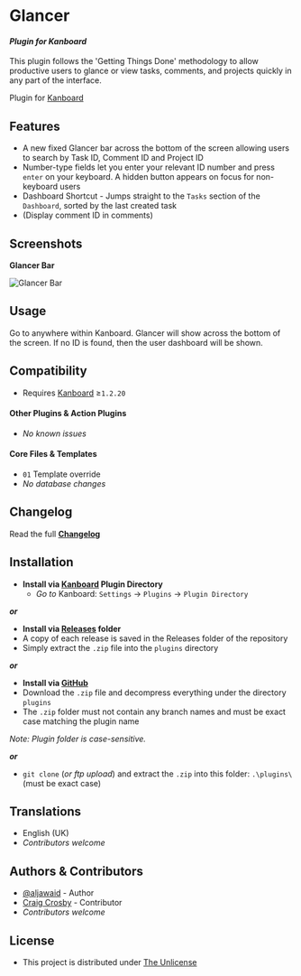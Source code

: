 # Glancer

#### _Plugin for Kanboard_

This plugin follows the 'Getting Things Done' methodology to allow productive users to glance or view tasks, comments, and projects quickly in any part of the interface.

Plugin for [Kanboard](https://github.com/fguillot/kanboard "Kanboard - Kanban Project Management Software")


Features
-------------

- A new fixed Glancer bar across the bottom of the screen allowing users to search by Task ID, Comment ID and Project ID
- Number-type fields let you enter your relevant ID number and press `enter` on your keyboard. A hidden button appears on focus for non-keyboard users
- Dashboard Shortcut - Jumps straight to the `Tasks` section of the `Dashboard`, sorted by the last created task
- (Display comment ID in comments)


Screenshots
----------

**Glancer Bar**

![Glancer Bar](../master/screenshot-glancer.png "Glancer Bar")

Usage
-------------

Go to anywhere within Kanboard. Glancer will show across the bottom of the screen. If no ID is found, then the user dashboard will be shown.


Compatibility
-------------

- Requires [Kanboard](https://github.com/fguillot/kanboard "Kanboard - Kanban Project Management Software") ≥`1.2.20`

#### Other Plugins & Action Plugins
- _No known issues_
#### Core Files & Templates
- `01` Template override
- _No database changes_


Changelog
---------

Read the full [**Changelog**](../master/changelog.md "See changes")


Installation
------------

- **Install via [Kanboard](https://github.com/fguillot/kanboard "Kanboard - Kanban Project Management Software") Plugin Directory**
  - _Go to_ Kanboard: `Settings` -> `Plugins` -> `Plugin Directory`

**_or_**

- **Install via [Releases](../master/Releases/ "A copy of each release is saved in the folder") folder**
 - A copy of each release is saved in the Releases folder of the repository
 - Simply extract the `.zip` file into the `plugins` directory

**_or_**

- **Install via [GitHub](https://github.com/aljawaid "Find the correct plugin from the list of repositories")**
- Download the `.zip` file and decompress everything under the directory `plugins`
 - The `.zip` folder must not contain any branch names and must be exact case matching the plugin name

_Note: Plugin folder is case-sensitive._

**_or_**
- `git clone` (_or ftp upload_) and extract the `.zip` into this folder: `.\plugins\` (must be exact case)


Translations
------------

- English (UK)
- _Contributors welcome_


Authors & Contributors
----------------------

- [@aljawaid](https://github.com/aljawaid) - Author
- [Craig Crosby](https://github.com/creecros) - Contributor
- _Contributors welcome_


License
-------
- This project is distributed under [The Unlicense](../master/LICENSE "Read The Unlicense")
